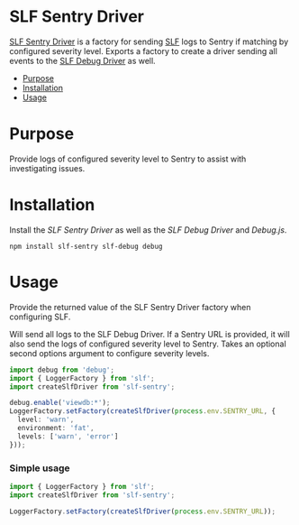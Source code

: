 SLF Sentry Driver
=================

[SLF Sentry Driver](https://github.com/surikaterna/slf-sentry) is a factory for
sending [SLF](https://github.com/surikaterna/slf) logs to Sentry if matching by configured severity level. Exports a
factory to create a driver sending all events to the [SLF Debug Driver](https://github.com/surikaterna/slf-debug) as
well.

* [Purpose](#purpose)
* [Installation](#installation)
* [Usage](#usage)

# Purpose

Provide logs of configured severity level to Sentry to assist with investigating issues.

# Installation

Install the _SLF Sentry Driver_ as well as the _SLF Debug Driver_ and _Debug.js_.

```shell
npm install slf-sentry slf-debug debug
```

# Usage

Provide the returned value of the SLF Sentry Driver factory when configuring SLF.

Will send all logs to the SLF Debug Driver. If a Sentry URL is provided, it will also send the logs of configured
severity level to Sentry. Takes an optional second options argument to configure severity levels.

```typescript
import debug from 'debug';
import { LoggerFactory } from 'slf';
import createSlfDriver from 'slf-sentry';

debug.enable('viewdb:*');
LoggerFactory.setFactory(createSlfDriver(process.env.SENTRY_URL, {
  level: 'warn',
  environment: 'fat',
  levels: ['warn', 'error']
}));
```

### Simple usage
```typescript
import { LoggerFactory } from 'slf';
import createSlfDriver from 'slf-sentry';

LoggerFactory.setFactory(createSlfDriver(process.env.SENTRY_URL));
```
